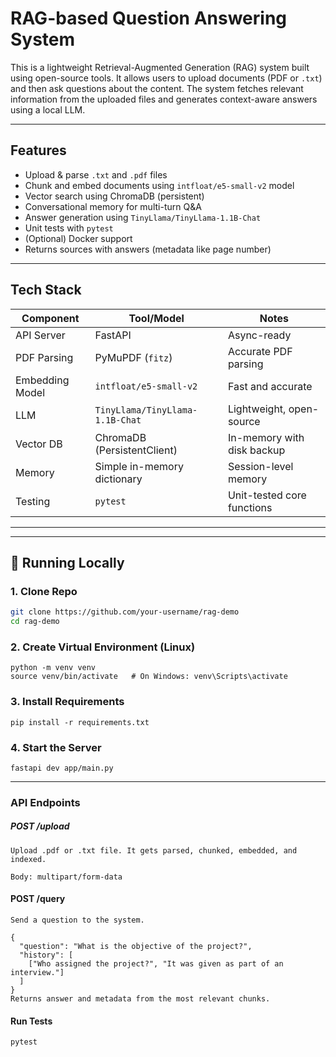 # RAG-based Question Answering System

This is a lightweight Retrieval-Augmented Generation (RAG) system built using open-source tools. It allows users to upload documents (PDF or `.txt`) and then ask questions about the content. The system fetches relevant information from the uploaded files and generates context-aware answers using a local LLM.

---

## Features

- Upload & parse `.txt` and `.pdf` files
- Chunk and embed documents using `intfloat/e5-small-v2` model
- Vector search using ChromaDB (persistent)
- Conversational memory for multi-turn Q&A
- Answer generation using `TinyLlama/TinyLlama-1.1B-Chat`
- Unit tests with `pytest`
- (Optional) Docker support
- Returns sources with answers (metadata like page number)

---

## Tech Stack

| Component         | Tool/Model                         | Notes                        |
|------------------|-------------------------------------|------------------------------|
| API Server        | FastAPI                            | Async-ready                  |
| PDF Parsing       | PyMuPDF (`fitz`)                   | Accurate PDF parsing         |
| Embedding Model   | `intfloat/e5-small-v2`             | Fast and accurate            |
| LLM               | `TinyLlama/TinyLlama-1.1B-Chat`    | Lightweight, open-source     |
| Vector DB         | ChromaDB (PersistentClient)        | In-memory with disk backup   |
| Memory            | Simple in-memory dictionary        | Session-level memory         |
| Testing           | `pytest`                           | Unit-tested core functions   |

---


---

## 🧪 Running Locally

### 1. Clone Repo

```bash
git clone https://github.com/your-username/rag-demo
cd rag-demo
```

### 2. Create Virtual Environment (Linux)

```
python -m venv venv
source venv/bin/activate   # On Windows: venv\Scripts\activate
```


### 3. Install Requirements
```
pip install -r requirements.txt
```

### 4. Start the Server
```
fastapi dev app/main.py
```

---


### API Endpoints

##### POST /upload
```
Upload .pdf or .txt file. It gets parsed, chunked, embedded, and indexed.

Body: multipart/form-data
```

#### POST /query
```
Send a question to the system.

{
  "question": "What is the objective of the project?",
  "history": [
    ["Who assigned the project?", "It was given as part of an interview."]
  ]
}
Returns answer and metadata from the most relevant chunks.
```

#### Run Tests
```
pytest
```
